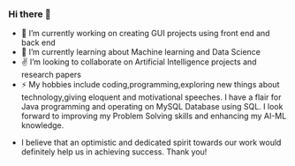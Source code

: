 ### Hi there 👋

- 🔭 I’m currently working on creating GUI projects using front end and back end
- 🌱 I’m currently learning about Machine learning and Data Science
- ✌ I’m looking to collaborate on Artificial Intelligence projects and research papers
- ⚡ My hobbies include coding,programming,exploring new things about technology,giving eloquent and motivational speeches.
I have a flair for Java programming and operating on MySQL Database using SQL. I look forward to improving my Problem Solving skills and enhancing my AI-ML knowledge.
* I believe that an optimistic and dedicated spirit towards our work would definitely help us in achieving success. 
Thank you!
	
